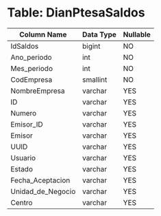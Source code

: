 # Table: DianPtesaSaldos

| Column Name | Data Type | Nullable |
|-------------|-----------|----------|
| IdSaldos | bigint | NO |
| Ano_periodo | int | NO |
| Mes_periodo | int | NO |
| CodEmpresa | smallint | NO |
| NombreEmpresa | varchar | YES |
| ID | varchar | YES |
| Numero | varchar | YES |
| Emisor_ID | varchar | YES |
| Emisor | varchar | YES |
| UUID | varchar | YES |
| Usuario | varchar | YES |
| Estado | varchar | YES |
| Fecha_Aceptacion | varchar | YES |
| Unidad_de_Negocio | varchar | YES |
| Centro | varchar | YES |
